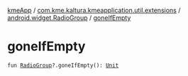 [kmeApp](../../index.md) / [com.kme.kaltura.kmeapplication.util.extensions](../index.md) / [android.widget.RadioGroup](index.md) / [goneIfEmpty](./gone-if-empty.md)

# goneIfEmpty

`fun `[`RadioGroup`](https://developer.android.com/reference/android/widget/RadioGroup.html)`?.goneIfEmpty(): `[`Unit`](https://kotlinlang.org/api/latest/jvm/stdlib/kotlin/-unit/index.html)